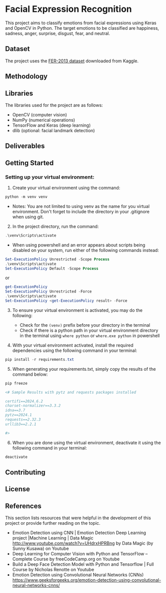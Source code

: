 # Facial Expression Recognition

This project aims to classify emotions from facial expressions using Keras and OpenCV in Python. The target emotions to be classified are happiness, sadness, anger, surprise, disgust, fear, and neutral.

## Dataset

The project uses the [FER-2013 dataset](https://www.kaggle.com/datasets/msambare/fer2013) downloaded from Kaggle.  

## Methodology

## Libraries

The libraries used for the project are as follows:

* OpenCV (computer vision)
* NumPy (numerical operations)
* TensorFlow and Keras (deep learning)
* dlib (optional: facial landmark detection)

## Deliverables

## Getting Started

### Setting up your virtual environment:  

1. Create your virtual environment using the command:  
```powershell
python -m venv venv
```
* Notes: You are not limited to using venv as the name for you virtual environment. Don't forget to include the directory in your .gitignore when using git.

2. In the project directory, run the command:  
```powershell
.\venv\Scripts\activate
```
* When using powershell and an error appears about scripts being disabled on your system, run either of the following commands instead:  
```powershell
Set-ExecutionPolicy Unrestricted -Scope Process
.\venv\Scripts\activate
Set-ExecutionPolicy Default -Scope Process
```
or  
```powershell
get-ExecutionPolicy
Set-ExecutionPolicy Unrestricted -Force
.\venv\Scripts\activate
Set-ExecutionPolicy <get-ExecutionPolicy result> -Force
```

3. To ensure your virtual environment is activated, you may do the following:
    * Check for the `(venv)` prefix before your directory in the terminal
    * Check if there is a python path in your virtual environment directory in the terminal using `where python` or `where.exe python` in powershell

4. With your virtual environment activated, install the required dependencies using the following command in your terminal:

```powershell
pip install -r requirements.txt
```

5. When generating your requirements.txt, simply copy the results of the command below:
```powershell
pip freeze

<# Sample Results with pytz and requests packages installed

certifi==2024.6.2
charset-normalizer==3.3.2
idna==3.7
pytz==2024.1
requests==2.32.3
urllib3==2.2.1

#>
```

6. When you are done using the virtual environment, deactivate it using the following command in your terminal:  
```powershell
deactivate
```

## Contributing

## License

## References

This section lists resources that were helpful in the development of this project or provide further reading on the topic.

* Emotion Detection using CNN | Emotion Detection Deep Learning project |Machine Learning | Data Magic http://www.youtube.com/watch?v=UHdrxHPRBng by Data Magic (by Sunny Kusawa) on Youtube  
* Deep Learning for Computer Vision with Python and TensorFlow – Complete Course by freeCodeCamp.org on Youtube  
* Build a Deep Face Detection Model with Python and Tensorflow | Full Course by Nicholas Renotte on Youtube  
* Emotion Detection using Convolutional Neural Networks (CNNs) https://www.geeksforgeeks.org/emotion-detection-using-convolutional-neural-networks-cnns/  
